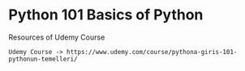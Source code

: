 # Python 101 Basics of Python
Resources of Udemy Course
```
Udemy Course -> https://www.udemy.com/course/pythona-giris-101-pythonun-temelleri/
```
